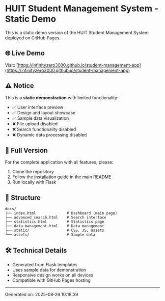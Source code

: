 # HUIT Student Management System - Static Demo

This is a static demo version of the HUIT Student Management System deployed on GitHub Pages.

## 🌐 Live Demo
Visit: [https://infinityzero3000.github.io/student-management-app](https://infinityzero3000.github.io/student-management-app)

## ⚠️ Notice
This is a **static demonstration** with limited functionality:
- ✅ User interface preview
- ✅ Design and layout showcase  
- ✅ Sample data visualization
- ❌ File upload disabled
- ❌ Search functionality disabled
- ❌ Dynamic data processing disabled

## 🚀 Full Version
For the complete application with all features, please:
1. Clone the repository
2. Follow the installation guide in the main README
3. Run locally with Flask

## 📂 Structure
```
docs/
├── index.html              # Dashboard (main page)
├── advanced_search.html    # Search interface
├── statistics.html         # Statistics page
├── data_management.html    # Data management
├── static/                 # CSS, JS, assets
└── assets/                 # Sample data
```

## 🛠️ Technical Details
- Generated from Flask templates
- Uses sample data for demonstration
- Responsive design works on all devices
- Compatible with GitHub Pages hosting

---
Generated on: 2025-08-26 10:18:39
